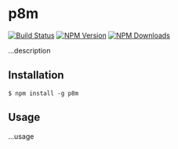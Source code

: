 # p8m

[![Build Status](https://api.travis-ci.org/jozanza/p8m.svg?branch=master)](http://travis-ci.org/jozanza/p8m)
[![NPM Version](http://img.shields.io/npm/v/p8m.svg?style=flat)](https://www.npmjs.org/package/p8m)
[![NPM Downloads](https://img.shields.io/npm/dm/p8m.svg?style=flat)](https://www.npmjs.org/package/p8m)

  ...description

## Installation
```
$ npm install -g p8m
```
## Usage

  ...usage